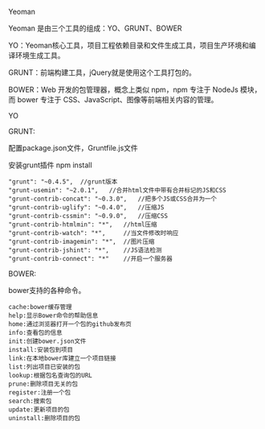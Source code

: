 Yeoman

Yeoman 是由三个工具的组成：YO、GRUNT、BOWER

YO：Yeoman核心工具，项目工程依赖目录和文件生成工具，项目生产环境和编译环境生成工具。

GRUNT：前端构建工具，jQuery就是使用这个工具打包的。

BOWER：Web 开发的包管理器，概念上类似 npm，npm 专注于 NodeJs 模块，而 bower 专注于 CSS、JavaScript、图像等前端相关内容的管理。

YO

GRUNT:

配置package.json文件，Gruntfile.js文件

安装grunt插件 npm install

    "grunt": "~0.4.5",	//grunt版本
    "grunt-usemin": "~2.0.1",	//合并html文件中带有合并标记的JS和CSS
    "grunt-contrib-concat": "~0.3.0",	//把多个JS或CSS合并为一个
    "grunt-contrib-uglify": "~0.4.0",	//压缩JS
    "grunt-contrib-cssmin": "~0.9.0",	//压缩CSS
    "grunt-contrib-htmlmin": "*",	//html压缩
    "grunt-contrib-watch": "*",		//当文件修改时响应
    "grunt-contrib-imagemin": "*",	//图片压缩
    "grunt-contrib-jshint": "*",	//JS语法检测
    "grunt-contrib-connect": "*"	//开启一个服务器



BOWER:

bower支持的各种命令。

    cache:bower缓存管理
    help:显示Bower命令的帮助信息
    home:通过浏览器打开一个包的github发布页
    info:查看包的信息
    init:创建bower.json文件
    install:安装包到项目
    link:在本地bower库建立一个项目链接
    list:列出项目已安装的包
    lookup:根据包名查询包的URL
    prune:删除项目无关的包
    register:注册一个包
    search:搜索包
    update:更新项目的包
    uninstall:删除项目的包
